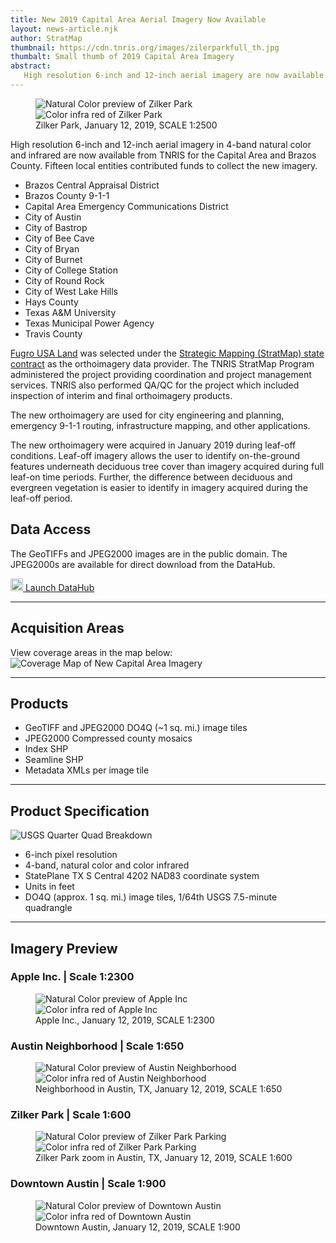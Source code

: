 ```yaml
---
title: New 2019 Capital Area Aerial Imagery Now Available
layout: news-article.njk
author: StratMap
thumbnail: https://cdn.tnris.org/images/zilerparkfull_th.jpg
thumbalt: Small thumb of 2019 Capital Area Imagery
abstract:
   High resolution 6-inch and 12-inch aerial imagery are now available from TNRIS for the Capital Area and Brazos County.
---
```


<figure class="data-preview">
  <div id="imageCompare1" class='twentytwenty-container natural-color-infrared'>
    <img class="img-responsive" src="https://cdn.tnris.org/images/zilkerpark_nc.jpg" alt="Natural Color preview of Zilker Park">
    <img class="img-responsive" src="https://cdn.tnris.org/images/zilkerpark_cir.jpg" alt="Color infra red of Zilker Park">
  </div>
  <figcaption>Zilker Park, January 12, 2019, SCALE 1:2500</figcaption>
</figure>

High resolution 6-inch and 12-inch aerial imagery in 4-band natural color and infrared are now available from TNRIS for the Capital Area and Brazos County. Fifteen local entities contributed funds to collect the new imagery.

-   Brazos Central Appraisal District
-   Brazos County 9-1-1
-   Capital Area Emergency Communications District
-   City of Austin
-   City of Bastrop
-   City of Bee Cave
-   City of Bryan
-   City of Burnet
-   City of College Station
-   City of Round Rock
-   City of West Lake Hills
-   Hays County
-   Texas A&M University
-   Texas Municipal Power Agency
-   Travis County

[Fugro USA Land](https://www.fugro.com/our-services/asset-integrity/mapping-and-surveying) was selected under the [Strategic Mapping (StratMap) state contract](https://www.tnris.org/stratmap/stratmap-contracts/) as the orthoimagery data provider. The TNRIS StratMap Program administered the project providing coordination and project management services. TNRIS also performed QA/QC for the project which included inspection of interim and final orthoimagery products.

The new orthoimagery are used for city engineering and planning, emergency 9-1-1 routing, infrastructure mapping, and other applications.

The new orthoimagery were acquired in January 2019 during leaf-off conditions. Leaf-off imagery allows the user to identify on-the-ground features underneath deciduous tree cover than imagery acquired during full leaf-on time periods. Further, the difference between deciduous and evergreen vegetation is easier to identify in imagery acquired during the leaf-off period.

## Data Access

The GeoTIFFs and JPEG2000 images are in the public domain. The JPEG2000s are available for direct download from the DataHub.

<a class="btn btn-lg btn-tnris" href="https://data.tnris.org/collection/f84442b8-ac2a-4708-b5c0-9d15515f4483"><img style="width: 20px; margin-bottom: 0 !important;" src="https://cdn.tnris.org/images/baseline_view_comfy_white_36dp.png"> Launch DataHub</a>

* * *

## Acquisition Areas

View coverage areas in the map below:
<img class="img-responsive" src="https://cdn.tnris.org/images/stratmap19_capcog_brazos.jpg" alt="Coverage Map of New Capital Area Imagery">

* * *

## Products

-   GeoTIFF and JPEG2000 DO4Q (~1 sq. mi.) image tiles
-   JPEG2000 Compressed county mosaics
-   Index SHP
-   Seamline SHP
-   Metadata XMLs per image tile

* * *

## Product Specification

![USGS Quarter Quad Breakdown](https://cdn.tnris.org/images/usgs_quad.jpg)

-   6-inch pixel resolution
-   4-band, natural color and color infrared
-   StatePlane TX S Central 4202 NAD83 coordinate system
-   Units in feet
-   DO4Q (approx. 1 sq. mi.) image tiles, 1/64th USGS 7.5-minute quadrangle

* * *

## Imagery Preview

### Apple Inc. | Scale 1:2300

<figure class="data-preview">
<div id="imageCompare1" class='twentytwenty-container natural-color-infrared'>
  <img class="img-responsive" src="https://cdn.tnris.org/images/2019_caparea_6in_nc_1to2300_appleinc_20190112.jpg" alt="Natural Color preview of Apple Inc">
  <img class="img-responsive" src="https://cdn.tnris.org/images/2019_caparea_6in_cir_1to2300_appleinc_20190112.jpg" alt="Color infra red of Apple Inc">
</div>
<figcaption>Apple Inc., January 12, 2019, SCALE 1:2300</figcaption>
</figure>

### Austin Neighborhood | Scale 1:650

<figure class="data-preview">
<div id="imageCompare1" class='twentytwenty-container natural-color-infrared'>
  <img class="img-responsive" src="https://cdn.tnris.org/images/2019_caparea_6in_nc_1to650_austinneighborhood_20190112.jpg" alt="Natural Color preview of Austin Neighborhood">
  <img class="img-responsive" src="https://cdn.tnris.org/images/2019_caparea_6in_cir_1to650_austinneighborhood_20190112.jpg" alt="Color infra red of Austin Neighborhood">
</div>
<figcaption>Neighborhood in Austin, TX, January 12, 2019, SCALE 1:650</figcaption>
</figure>

### Zilker Park | Scale 1:600

<figure class="data-preview">
<div id="imageCompare1" class='twentytwenty-container natural-color-infrared'>
  <img class="img-responsive" src="https://cdn.tnris.org/images/zilkerparking1.jpg" alt="Natural Color preview of Zilker Park Parking">
  <img class="img-responsive" src="https://cdn.tnris.org/images/zilkerparking2.jpg" alt="Color infra red of Zilker Park Parking">
</div>
<figcaption>Zilker Park zoom in Austin, TX, January 12, 2019, SCALE 1:600</figcaption>
</figure>

### Downtown Austin | Scale 1:900

<figure class="data-preview">
<div id="imageCompare1" class='twentytwenty-container natural-color-infrared'>
  <img class="img-responsive" src="https://cdn.tnris.org/images/downtown1.jpg" alt="Natural Color preview of Downtown Austin">
  <img class="img-responsive" src="https://cdn.tnris.org/images/downtown2.jpg" alt="Color infra red of Downtown Austin">
</div>
<figcaption>Downtown Austin, January 12, 2019, SCALE 1:900</figcaption>
</figure>
